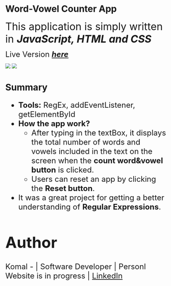 # **Word-Vowel Counter App**

<font size = 6> This application is simply written in ***JavaScript, HTML and CSS***</font>

<font size=5> Live Version ***[here](https://komalgill0310.github.io/WORD-VOWEL-COUNTER/)***</font>

<img src = "app screenshot\work_Timer.png">

<img src = "app screenshot\rest_Timer.png">

# **Summary**
<font size=5>

* **Tools:** RegEx, addEventListener, getElementById
* **How the app work?**
  * After typing in the textBox, it displays the total number of words and vowels included in the text on the screen when the **count word&vowel button** is clicked. 
  * Users can reset an app by clicking the **Reset button**.
* It was a great project for getting a better understanding of **Regular Expressions**.

# Author
<font size=5>Komal - | Software Developer | Personl Website is in progress | [LinkedIn](www.linkedin.com/in/komalpreet-kaur-3b6924177)